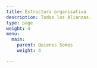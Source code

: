 ```yaml
---
title: Estructura organisativa
description: Todos los Alianzas.
type: page
weight: 4
menu:
  main:
    parent: Quienes Somos
    weight: 4

---
```

